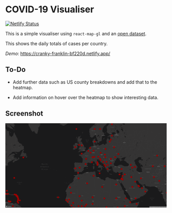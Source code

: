 # COVID-19 Visualiser

[![Netlify Status](https://api.netlify.com/api/v1/badges/375d4b73-ac29-4856-9ad6-ae72e6e3fc8b/deploy-status)](https://app.netlify.com/sites/cranky-franklin-bf220d/deploys)

This is a simple visualiser using `react-map-gl` and an [open dataset](https://corona.lmao.ninja/v2/countries).

This shows the daily totals of cases per country.

*Demo:* https://cranky-franklin-bf220d.netlify.app/

## To-Do

- Add further data such as US county breakdowns and add that to the heatmap.

- Add information on hover over the heatmap to show interesting data.

## Screenshot

!['Image of COVID-19 Visualiser'](./public/screenshot.png)
